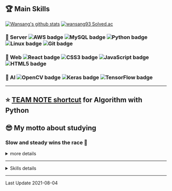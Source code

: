 ## 🏆 Main Skills

[![Wansang's github stats](https://github-readme-stats.vercel.app/api?username=wansang93&title_color=FFFFFF&text_color=ced6e0&bg_color=30deg,000000,57606f)](https://github.com/anuraghazra/github-readme-stats)
[![wansang93 Solved.ac](http://mazassumnida.wtf/api/v2/generate_badge?boj=wansang93)](https://solved.ac/wansang93)

### 🥇 Server ![AWS badge](https://img.shields.io/badge/AWS-232F3E.svg?&style=flat-square&logo=Amazon%20AWS&logoColor=white) ![MySQL badge](https://img.shields.io/badge/MySQL-4479A1.svg?&style=flat-square&logo=MySQL&logoColor=white) ![Python badge](https://img.shields.io/badge/Python-3776AB.svg?&style=flat-square&logo=Python&logoColor=white) ![Linux badge](https://img.shields.io/badge/Linux-FCC624.svg?&style=flat-square&logo=Linux&logoColor=black) ![Git badge](https://img.shields.io/badge/Git-F05032.svg?&style=flat-square&logo=Git&logoColor=white)

### 🥉 Web ![React badge](https://img.shields.io/badge/React-61DAFB.svg?&style=flat-square&logo=React&logoColor=black) ![CSS3 badge](https://img.shields.io/badge/CSS3-1572B6.svg?&style=flat-square&logo=CSS3&logoColor=white) ![JavaScript badge](https://img.shields.io/badge/JavaScript-F7DF1E.svg?&style=flat-square&logo=JavaScript&logoColor=black) ![HTML5 badge](https://img.shields.io/badge/HTML5-E34F26.svg?&style=flat-square&logo=HTML5&logoColor=white)

### 🥈 AI ![OpenCV badge](https://img.shields.io/badge/OpenCV-5C3EE8.svg?&style=flat-square&logo=OpenCV&logoColor=white) ![Keras badge](https://img.shields.io/badge/Keras-D00000.svg?&style=flat-square&logo=Keras&logoColor=white) ![TensorFlow badge](https://img.shields.io/badge/TensorFlow-FF6F00.svg?&style=flat-square&logo=TensorFlow&logoColor=white)

---

## ⭐ [TEAM NOTE shortcut](https://github.com/wansang93/Algorithm/tree/master/Team%20Note) for Algorithm with Python

## 😎 My motto about studying

### **Slow and steady wins the race** 🐢

<details>
<summary>more details</summary>
<div markdown="1">

---

## 😜 What I am interested in now

1. Cloud(especially AWS) & Linux
2. BitCoin(blockchain), trading bot
3. ML & AL(especially Tensorflow and Keras)

## 😝 What I want to be a **Data Scientist**

## 😛 What I am studying

- **Basic Modern JavaScript** book
- **This is MySQL(8.0)** [Youtube Link](https://www.youtube.com/playlist?list=PLVsNizTWUw7Hox7NMhenT-bulldCp9HP9)
- **Linux on Coding Everybody** [Youtube Link](https://www.youtube.com/playlist?list=PLuHgQVnccGMBT57a9dvEtd6OuWpugF9SH), [Site Link](https://opentutorials.org/course/2598)

## 😙 I'll study

- **Deep Learning with Python** book
- **Basic Machine/Deep Learning** [Youtube Link](https://www.youtube.com/playlist?list=PLlMkM4tgfjnLSOjrEJN31gZATbcj_MpUm)

## 🏫 What I've learned

- 2012 Mar ~ 2019 Feb: I majored in **Computer Information and Communication engineering** at **Hong-ik University**
- 2019 Apr ~ 2019 Nov: I studied the things below at **Samsung Multi-Campus**
  - Cloud Service(Azure)
  - Statistics(R)
  - Computer-Vision(Python, MySQL)
  - Data Analysis(Numpy, Pandas, Matplotlib, Scikit-Learn, etc.)
  - AI / ML / Deep Learning / Reinforcement Learning(Tensorflow, Keras, etc.)
  - Web Programming(JavaScript, Django)
- 2020 Dec ~ 2021 Jun: I am studying the things below at **Samsung Multi-Campus**
  - Web Programming(HTML, CSS, JavaScript, Django, React, Redux, Mobx)
  - Cloud Service(AWS)
  - Docker, Kubernetes

### 💻 On the Internet

- 2019 Nov: **Python for Beginner** [Programmers Link](https://programmers.co.kr/learn/courses/2)
- 2019 Nov ~ 2020 Jul: **Python Coding Do-Jang** [Do-Jang Link](https://dojang.io/course/view.php?id=7)
- 2020 Feb 17 ~ 18: **Code Python like Python style** [Programmers Link](https://programmers.co.kr/learn/courses/4008)
- 2020 Jun ~ 2020 Sep: **How to use Python in Slicon-Velly** [Udemy Link](https://www.udemy.com/course/python-beginner-korean/)
- 2020 Jul: **Basic Git & Github(Document Controller from the hell)** book & web [Youtube Link](https://www.youtube.com/playlist?list=PLRx0vPvlEmdD5FLIdwTM4mKBgyjv4no81)
- 2020 Sep ~ 2020 Dec: **This is Linux(CentOS 8)** [Youtube Link](https://www.youtube.com/playlist?list=PLVsNizTWUw7EJ9z-LW3lv3VC-6HI9I3hN)
- 2020 Oct ~ 2021 July: **This is Coding test** [Youtube Link](https://www.youtube.com/playlist?list=PLRx0vPvlEmdAghTr5mXQxGpHjWqSz0dgC)

will be updated

### 📚 From Books

📕📙📒📗📘

will be updated

</div>
</details>

---

<details>
<summary>Skills details</summary>
<div markdown="1">

---

![JavaScript badge](https://img.shields.io/badge/JavaScript-F7DF1E.svg?&style=flat-square&logo=JavaScript&logoColor=black) JS의 기본문법과 DOM을 다룸

![Linux badge](https://img.shields.io/badge/Linux-FCC624.svg?&style=flat-square&logo=Linux&logoColor=black) 리눅스 기본과 쉘 스크립트를 익히고 다양한 서버 구축, 리눅스마스터 1급 도전 예정

![MobX badge](https://img.shields.io/badge/MobX-FF9955.svg?&style=flat-square&logo=MobX&logoColor=white) React 프로젝트(태양광) 상태관리를 MobX로 구현

![TensorFlow badge](https://img.shields.io/badge/TensorFlow-FF6F00.svg?&style=flat-square&logo=TensorFlow&logoColor=white) TensorFlow 2.0을 맛 봄

![Git badge](https://img.shields.io/badge/Git-F05032.svg?&style=flat-square&logo=Git&logoColor=white) Git으로 대부분의 코드를 관리

![HTML5 badge](https://img.shields.io/badge/HTML5-E34F26.svg?&style=flat-square&logo=HTML5&logoColor=white) 기본적인 HTML의 태그를 활용하여 웹 제작 가능

![Oracle badge](https://img.shields.io/badge/OracleDB-F80000.svg?&style=flat-square&logo=Oracle&logoColor=white) 학부시절 사용 경험(1학기)

![Keras badge](https://img.shields.io/badge/Keras-D00000.svg?&style=flat-square&logo=Keras&logoColor=white) Keras로 간단한 머신러닝 구현 가능

![Slack badge](https://img.shields.io/badge/Slack-4A154B.svg?&style=flat-square&logo=Slack&logoColor=white) 소통앱으로 사용 경험

![Heroku badge](https://img.shields.io/badge/Heroku-430098.svg?&style=flat-square&logo=Heroku&logoColor=white) 해로쿠를 통한 깃연동 앱 배포 가능, 배포 중

![Redux badge](https://img.shields.io/badge/Redux-764ABC.svg?&style=flat-square&logo=Redux&logoColor=white) React 프로젝트(비트코인) 상태관리를 MobX로 구현

![OpenCV badge](https://img.shields.io/badge/OpenCV-5C3EE8.svg?&style=flat-square&logo=OpenCV&logoColor=white)

![Jira badge](https://img.shields.io/badge/Jira-0052CC.svg?&style=flat-square&logo=Jira&logoColor=white)

![Azure badge](https://img.shields.io/badge/Azure-0078D4.svg?&style=flat-square&logo=Microsoft%20Azure&ogoColor=white)

![R badge](https://img.shields.io/badge/R-276DC3.svg?&style=flat-square&logo=R&logoColor=white) Youtube(트럼프와 김정은의 만남) 댓글 크롤링으로 감정 분석

![CSS3 badge](https://img.shields.io/badge/CSS3-1572B6.svg?&style=flat-square&logo=CSS3&logoColor=white) 간단하게 조작 가능

![MySQL badge](https://img.shields.io/badge/MySQL-4479A1.svg?&style=flat-square&logo=MySQL&logoColor=white)

![Python badge](https://img.shields.io/badge/Python-3776AB.svg?&style=flat-square&logo=Python&logoColor=white)

![Java badge](https://img.shields.io/badge/Java-007396.svg?&style=flat-square&logo=Java&logoColor=white)

![React badge](https://img.shields.io/badge/React-61DAFB.svg?&style=flat-square&logo=React&logoColor=black)

![MongoDB badge](https://img.shields.io/badge/MongoDB-47A248.svg?&style=flat-square&logo=MongoDB&logoColor=white)

![Django badge](https://img.shields.io/badge/Django-092E20.svg?&style=flat-square&logo=Django&logoColor=white)

![MariaDB badge](https://img.shields.io/badge/MariaDB-003545.svg?&style=flat-square&logo=MariaDB&logoColor=white)

![Miro badge](https://img.shields.io/badge/Miro-232F3E.svg?&style=flat-square&logo=Miro&logoColor=white)

![AWS badge](https://img.shields.io/badge/AWS-232F3E.svg?&style=flat-square&logo=Amazon%20AWS&logoColor=white)

![GitHub badge](https://img.shields.io/badge/GitHub-181717.svg?&style=flat-square&logo=GitHub&logoColor=white)

![Notion badge](https://img.shields.io/badge/Notion-000000.svg?&style=flat-square&logo=Notion&logoColor=white)

![C badge](https://img.shields.io/badge/C-A8B9CC.svg?&style=flat-square&logo=C&logoColor=black)

아이콘 만들어주는 사이트 참고 링크 -> [https://simpleicons.org](https://simpleicons.org)

</div>
</details>

---

Last Update 2021-08-04
